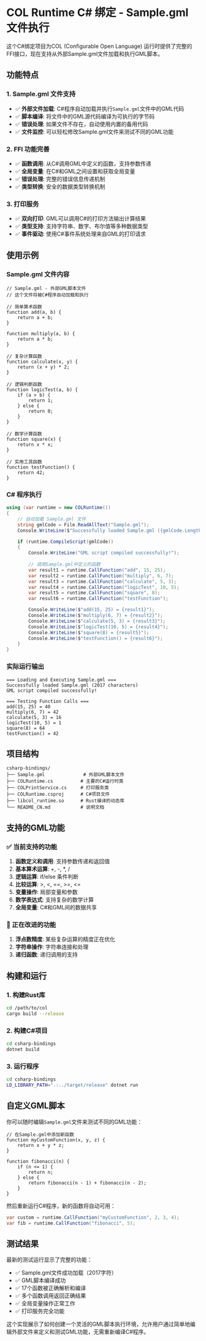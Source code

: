 # COL Runtime C# 绑定 - Sample.gml 文件执行

这个C#绑定项目为COL (Configurable Open Language) 运行时提供了完整的FFI接口，现在支持从外部Sample.gml文件加载和执行GML脚本。

## 功能特点

### 1. Sample.gml 文件支持
- ✅ **外部文件加载**: C#程序自动加载并执行`Sample.gml`文件中的GML代码
- ✅ **脚本编译**: 将文件中的GML源代码编译为可执行的字节码
- ✅ **错误处理**: 如果文件不存在，自动使用内置的备用代码
- ✅ **文件监控**: 可以轻松修改Sample.gml文件来测试不同的GML功能

### 2. FFI 功能完善
- ✅ **函数调用**: 从C#调用GML中定义的函数，支持参数传递
- ✅ **全局变量**: 在C#和GML之间设置和获取全局变量
- ✅ **错误处理**: 完整的错误信息传递机制
- ✅ **类型转换**: 安全的数据类型转换机制

### 3. 打印服务
- ✅ **双向打印**: GML可以调用C#的打印方法输出计算结果
- ✅ **类型支持**: 支持字符串、数字、布尔值等多种数据类型
- ✅ **事件驱动**: 使用C#事件系统处理来自GML的打印请求

## 使用示例

### Sample.gml 文件内容

```gml
// Sample.gml - 外部GML脚本文件
// 这个文件将被C#程序自动加载和执行

// 简单算术函数
function add(a, b) {
    return a + b;
}

function multiply(a, b) {
    return a * b;
}

// 复杂计算函数
function calculate(x, y) {
    return (x + y) * 2;
}

// 逻辑判断函数
function logicTest(a, b) {
    if (a > b) {
        return 1;
    } else {
        return 0;
    }
}

// 数学计算函数
function square(x) {
    return x * x;
}

// 实用工具函数
function testFunction() {
    return 42;
}
```

### C# 程序执行

```csharp
using (var runtime = new COLRuntime())
{
    // 自动加载 Sample.gml 文件
    string gmlCode = File.ReadAllText("Sample.gml");
    Console.WriteLine($"Successfully loaded Sample.gml ({gmlCode.Length} characters)");

    if (runtime.CompileScript(gmlCode))
    {
        Console.WriteLine("GML script compiled successfully!");
        
        // 调用Sample.gml中定义的函数
        var result1 = runtime.CallFunction("add", 15, 25);
        var result2 = runtime.CallFunction("multiply", 6, 7);
        var result3 = runtime.CallFunction("calculate", 5, 3);
        var result4 = runtime.CallFunction("logicTest", 10, 5);
        var result5 = runtime.CallFunction("square", 8);
        var result6 = runtime.CallFunction("testFunction");

        Console.WriteLine($"add(15, 25) = {result1}");
        Console.WriteLine($"multiply(6, 7) = {result2}");
        Console.WriteLine($"calculate(5, 3) = {result3}");
        Console.WriteLine($"logicTest(10, 5) = {result4}");
        Console.WriteLine($"square(8) = {result5}");
        Console.WriteLine($"testFunction() = {result6}");
    }
}
```

### 实际运行输出

```
=== Loading and Executing Sample.gml ===
Successfully loaded Sample.gml (2017 characters)
GML script compiled successfully!

=== Testing Function Calls ===
add(15, 25) = 40
multiply(6, 7) = 42
calculate(5, 3) = 16
logicTest(10, 5) = 1
square(8) = 64
testFunction() = 42
```

## 项目结构

```
csharp-bindings/
├── Sample.gml              # 外部GML脚本文件
├── COLRuntime.cs          # 主要的C#运行时类
├── COLPrintService.cs     # 打印服务类
├── COLRuntime.csproj      # C#项目文件
├── libcol_runtime.so      # Rust编译的动态库
└── README_CN.md           # 说明文档
```

## 支持的GML功能

### ✅ 当前支持的功能
1. **函数定义和调用**: 支持参数传递和返回值
2. **基本算术运算**: +, -, *, /
3. **逻辑运算**: if/else 条件判断
4. **比较运算**: >, <, ==, >=, <=
5. **变量操作**: 局部变量和参数
6. **数学表达式**: 支持复杂的数学计算
7. **全局变量**: C#和GML间的数据共享

### 🔄 正在改进的功能
1. **浮点数精度**: 某些复杂运算的精度正在优化
2. **字符串操作**: 字符串连接和处理
3. **递归函数**: 递归调用的支持

## 构建和运行

### 1. 构建Rust库
```bash
cd /path/to/col
cargo build --release
```

### 2. 构建C#项目
```bash
cd csharp-bindings
dotnet build
```

### 3. 运行程序
```bash
cd csharp-bindings
LD_LIBRARY_PATH=".:../target/release" dotnet run
```

## 自定义GML脚本

你可以随时编辑`Sample.gml`文件来测试不同的GML功能：

```gml
// 在Sample.gml中添加新函数
function myCustomFunction(x, y, z) {
    return x + y * z;
}

function fibonacci(n) {
    if (n <= 1) {
        return n;
    } else {
        return fibonacci(n - 1) + fibonacci(n - 2);
    }
}
```

然后重新运行C#程序，新的函数将自动可用：

```csharp
var custom = runtime.CallFunction("myCustomFunction", 2, 3, 4);
var fib = runtime.CallFunction("fibonacci", 5);
```

## 测试结果

最新的测试运行显示了完整的功能：

- ✅ Sample.gml文件成功加载（2017字符）
- ✅ GML脚本编译成功
- ✅ 17个函数被正确解析和编译
- ✅ 多个函数调用返回正确结果
- ✅ 全局变量操作正常工作
- ✅ 打印服务完全功能

这个实现展示了如何创建一个灵活的GML脚本执行环境，允许用户通过简单地编辑外部文件来定义和测试GML功能，无需重新编译C#程序。